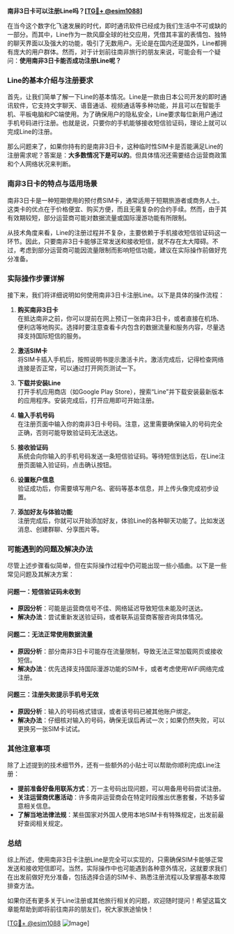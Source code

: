 **南非3日卡可以注册Line吗？[[TG💪+ @esim1088](https://t.me/s/esim1088)]**

在当今这个数字化飞速发展的时代，即时通讯软件已经成为我们生活中不可或缺的一部分。而其中，Line作为一款风靡全球的社交应用，凭借其丰富的表情包、独特的聊天界面以及强大的功能，吸引了无数用户。无论是在国内还是国外，Line都拥有庞大的用户群体。然而，对于计划前往南非旅行的朋友来说，可能会有一个疑问：**使用南非3日卡能否成功注册Line呢？**

### Line的基本介绍与注册要求

首先，让我们简单了解一下Line的基本情况。Line是一款由日本公司开发的即时通讯软件，它支持文字聊天、语音通话、视频通话等多种功能，并且可以在智能手机、平板电脑和PC端使用。为了确保用户的隐私安全，Line要求每位新用户通过手机号码进行注册。也就是说，只要你的手机能够接收短信验证码，理论上就可以完成Line的注册。

那么问题来了，如果你持有的是南非3日卡，这种临时性SIM卡是否能满足Line的注册需求呢？答案是：**大多数情况下是可以的**。但具体情况还需要结合运营商政策和个人网络状况来判断。

### 南非3日卡的特点与适用场景

南非3日卡是一种短期使用的预付费SIM卡，通常适用于短期旅游者或商务人士。这类卡的优点在于价格便宜、购买方便，而且无需复杂的合约手续。然而，由于其有效期较短，部分运营商可能对数据流量或国际漫游功能有所限制。

从技术角度来看，Line的注册过程并不复杂，主要依赖于手机接收短信验证码这一环节。因此，只要南非3日卡能够正常发送和接收短信，就不存在太大障碍。不过，考虑到部分运营商可能因流量限制而影响短信功能，建议在实际操作前做好充分准备。

### 实际操作步骤详解

接下来，我们将详细说明如何使用南非3日卡注册Line。以下是具体的操作流程：

1. **购买南非3日卡**  
   在抵达南非之前，你可以提前在网上预订一张南非3日卡，或者直接在机场、便利店等地购买。选择时要注意查看卡内包含的数据流量和服务内容，尽量选择支持国际短信的服务。

2. **激活SIM卡**  
   将SIM卡插入手机后，按照说明书提示激活卡片。激活完成后，记得检查网络连接是否正常，可以通过打开网页测试一下。

3. **下载并安装Line**  
   打开手机应用商店（如Google Play Store），搜索“Line”并下载安装最新版本的应用程序。安装完成后，打开应用即可开始注册。

4. **输入手机号码**  
   在注册页面中输入你的南非3日卡号码。注意，这里需要确保输入的号码完全正确，否则可能导致验证码无法送达。

5. **接收验证码**  
   系统会向你输入的手机号码发送一条短信验证码。等待短信到达后，在Line注册页面输入验证码，点击确认按钮。

6. **设置账户信息**  
   验证成功后，你需要填写用户名、密码等基本信息，并上传头像完成初步设置。

7. **添加好友与体验功能**  
   注册完成后，你就可以开始添加好友，体验Line的各种聊天功能了。比如发送消息、创建群聊、分享图片等。

### 可能遇到的问题及解决办法

尽管上述步骤看似简单，但在实际操作过程中仍可能出现一些小插曲。以下是一些常见问题及其解决方案：

#### 问题一：短信验证码未收到  
- **原因分析**：可能是运营商信号不佳、网络延迟导致短信未能及时送达。
- **解决办法**：尝试重新发送验证码，或者联系运营商客服咨询具体情况。

#### 问题二：无法正常使用数据流量  
- **原因分析**：部分南非3日卡可能存在流量限制，导致无法正常加载网页或接收短信。
- **解决办法**：优先选择支持国际漫游功能的SIM卡，或者考虑使用WiFi网络完成注册。

#### 问题三：注册失败提示手机号无效  
- **原因分析**：输入的号码格式错误，或者该号码已被其他账户绑定。
- **解决办法**：仔细核对输入的号码，确保无误后再试一次；如果仍然失败，可以更换另一张SIM卡试试。

### 其他注意事项

除了上述提到的技术细节外，还有一些额外的小贴士可以帮助你顺利完成Line注册：

- **提前准备好备用联系方式**：万一主号码出现问题，可以用备用号码尝试注册。
- **关注运营商优惠活动**：许多南非运营商会在特定时段推出优惠套餐，不妨多留意相关信息。
- **了解当地法律法规**：某些国家对外国人使用本地SIM卡有特殊规定，出发前最好查阅相关规定。

### 总结

综上所述，使用南非3日卡注册Line是完全可以实现的，只需确保SIM卡能够正常发送和接收短信即可。当然，实际操作中也可能遇到各种意外情况，这就要求我们在出发前做好充分准备，包括选择合适的SIM卡、熟悉注册流程以及掌握基本故障排查方法。

如果你还有更多关于Line注册或其他旅行相关的问题，欢迎随时提问！希望这篇文章能帮助到即将前往南非的朋友们，祝大家旅途愉快！

[[TG💪+ @esim1088](https://t.me/s/esim1088) ![Image](https://i.postimg.cc/4NQfJmqS/Snipaste-2025-05-13-00-14-12.png)]